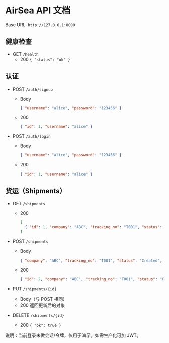 # AirSea API 文档

Base URL: `http://127.0.0.1:8000`

## 健康检查
- GET `/health`
  - 200 `{ "status": "ok" }`

## 认证
- POST `/auth/signup`
  - Body
    ```json
    { "username": "alice", "password": "123456" }
    ```
  - 200
    ```json
    { "id": 1, "username": "alice" }
    ```

- POST `/auth/login`
  - Body
    ```json
    { "username": "alice", "password": "123456" }
    ```
  - 200
    ```json
    { "id": 1, "username": "alice" }
    ```

## 货运（Shipments）
- GET `/shipments`
  - 200
    ```json
    [
      { "id": 1, "company": "ABC", "tracking_no": "T001", "status": "In Transit", "pieces": 3 }
    ]
    ```

- POST `/shipments`
  - Body
    ```json
    { "company": "ABC", "tracking_no": "T001", "status": "Created", "pieces": 1 }
    ```
  - 200
    ```json
    { "id": 2, "company": "ABC", "tracking_no": "T001", "status": "Created", "pieces": 1 }
    ```

- PUT `/shipments/{id}`
  - Body（与 POST 相同）
  - 200 返回更新后的对象

- DELETE `/shipments/{id}`
  - 200 `{ "ok": true }`

说明：当前登录未做会话/令牌，仅用于演示。如需生产化可加 JWT。
